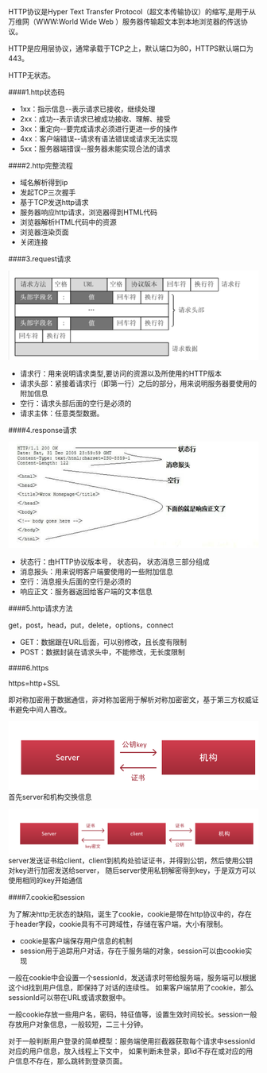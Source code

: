 HTTP协议是Hyper Text Transfer Protocol（超文本传输协议）的缩写,是用于从万维网（WWW:World Wide Web ）服务器传输超文本到本地浏览器的传送协议。

HTTP是应用层协议，通常承载于TCP之上，默认端口为80，HTTPS默认端口为443。

HTTP无状态。

####1.http状态码

- 1xx：指示信息--表示请求已接收，继续处理
- 2xx：成功--表示请求已被成功接收、理解、接受
- 3xx：重定向--要完成请求必须进行更进一步的操作
- 4xx：客户端错误--请求有语法错误或请求无法实现
- 5xx：服务器端错误--服务器未能实现合法的请求

####2.http完整流程
- 域名解析得到ip
- 发起TCP三次握手
- 基于TCP发送http请求
- 服务器响应http请求，浏览器得到HTML代码
- 浏览器解析HTML代码中的资源
- 浏览器渲染页面
- 关闭连接

####3.request请求

![](./images/http1.png)

- 请求行：用来说明请求类型,要访问的资源以及所使用的HTTP版本
- 请求头部：紧接着请求行（即第一行）之后的部分，用来说明服务器要使用的附加信息
- 空行：请求头部后面的空行是必须的
- 请求主体：任意类型数据。

####4.response请求

![](./images/http2.png)

- 状态行：由HTTP协议版本号， 状态码， 状态消息三部分组成
- 消息报头：用来说明客户端要使用的一些附加信息
- 空行：消息报头后面的空行是必须的 
- 响应正文：服务器返回给客户端的文本信息

####5.http请求方法

get，post，head，put，delete，options，connect

- GET：数据跟在URL后面，可以别修改，且长度有限制
- POST：数据封装在请求头中，不能修改，无长度限制

####6.https

https=http+SSL

即对称加密用于数据通信，非对称加密用于解析对称加密密文，基于第三方权威证书避免中间人篡改。

![](./images/https1.png)
首先server和机构交换信息

![](./images/https2.png)
server发送证书给client，client到机构处验证证书，并得到公钥，然后使用公钥对key进行加密发送给server，
随后server使用私钥解密得到key，于是双方可以使用相同的key开始通信

####7.cookie和session

为了解决http无状态的缺陷，诞生了cookie，cookie是带在http协议中的，存在于header字段，cookie具有不可跨域性，存储在客户端，大小有限制。

- cookie是客户端保存用户信息的机制
- session用于追踪用户对话，存在于服务端的对象，session可以由cookie实现

一般在cookie中会设置一个sessionId，发送请求时带给服务端，服务端可以根据这个id找到用户信息，即保持了对话的连续性。
如果客户端禁用了cookie，那么sessionId可以带在URL或请求数据中。

一般cookie存放一些用户名，密码，特征值等，设置生效时间较长。session一般存放用户对象信息，一般较短，二三十分钟。

对于一般判断用户登录的简单模型：服务端使用拦截器获取每个请求中sessionId对应的用户信息，放入线程上下文中，
如果判断未登录，即id不存在或对应的用户信息不存在，那么跳转到登录页面。